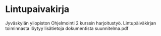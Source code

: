 # Lintupaivakirja
Jyväskylän yliopiston Ohjelmointi 2 kurssin harjoitustyö.
Lintupäiväkirjan toiminnasta löytyy lisätietoja dokumentista suunnitelma.pdf
